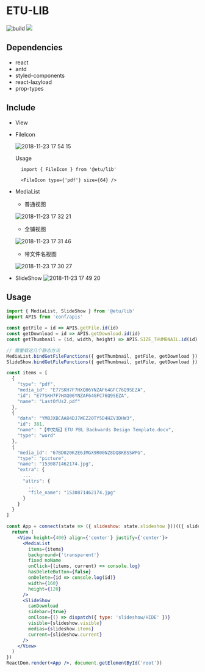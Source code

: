# ETU-LIB

![build](https://travis-ci.org/etu-front/etu-lib.svg?branch=master) ![](https://img.shields.io/badge/framework-react-blue.svg)

## Dependencies

- react
- antd
- styled-components
- react-lazyload
- prop-types

## Include

- View

- FileIcon

  ![2018-11-23 17 54 15](https://user-images.githubusercontent.com/5368890/48937373-d4b33c00-ef48-11e8-8a46-63f12f07939d.png)

  Usage
  ```
    import { FileIcon } from '@etu/lib'

    <FileIcon type={'pdf'} size={64} />
  ```
- MediaList

  + 普通视图

  ![2018-11-23 17 32 21](https://user-images.githubusercontent.com/5368890/48936436-eba45f00-ef45-11e8-8073-0c48d21cd15c.png)

  + 全铺视图

   ![2018-11-23 17 31 46](https://user-images.githubusercontent.com/5368890/48936484-0a0a5a80-ef46-11e8-8c18-bc52d0873376.png)

  + 带文件名视图

  ![2018-11-23 17 30 27](https://user-images.githubusercontent.com/5368890/48936438-ec3cf580-ef45-11e8-8d92-c4d8206ed520.png)

- SlideShow
 ![2018-11-23 17 49 20](https://user-images.githubusercontent.com/5368890/48937139-260efb80-ef48-11e8-93ad-7a76698428e1.png)


## Usage
  ```jsx
  import { MediaList, SlideShow } from '@etu/lib'
  import APIS from 'conf/apis'

  const getFile = id => APIS.getFile.id(id)
  const getDownload = id => APIS.getDownload.id(id)
  const getThumbnail = (id, width, height) => APIS.SIZE_THUMBNAIL.id(id).width(width).height(height)

  // 需重载这几个静态方法
  MediaList.bindGetFileFunctions({ getThumbnail, getFile, getDownload })
  SlideShow.bindGetFileFunctions({ getThumbnail, getFile, getDownload })

  const items = [
    {
      "type": "pdf",
      "media_id": "E77SKH7F7HXQ06YNZAF64GFC76Q9SEZA",
      "id": "E77SKH7F7HXQ06YNZAF64GFC76Q9SEZA",
      "name": "LastOfUs2.pdf"
    },
    {
      "data": "YM0JXBCAA84DJ7WEZ20TY5D4HZV3DHW3",
      "id": 381,
      "name": "【中文版】ETU PBL Backwards Design Template.docx",
      "type": "word"
    },
    {
      "media_id": "67BD020K2E6JMGX9R00NZ8DQ8KBSSWPG",
      "type": "picture",
      "name": "1530871462174.jpg",
      "extra": {
        ...
        "attrs": {
          ...
          "file_name": "1530871462174.jpg"
        }
      }
    }
  ]

  const App = connect(state => ({ slideshow: state.slideshow }))(({ slideshow }) => {
    return (
      <View height={400} align={'center'} justify={'center'}>
        <MediaList
          items={items}
          background={'transparent'}
          fixed noName
          onClick={(items, current) => console.log}
          hasDeleteButton={false}
          onDelete={id => console.log(id)}
          width={160}
          height={120}
        />
        <SlideShow
          canDownload
          sidebar={true}
          onClose={() => dispatch({ type: 'slideshow/HIDE' })}
          visible={slideshow.visible}
          medias={slideshow.items}
          current={slideshow.current}
        />
      </View>
    )
  })
  ReactDom.render(<App />, document.getElementById('root'))
  ```

